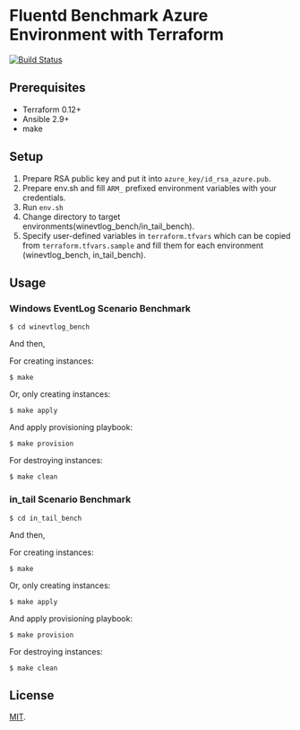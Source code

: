 Fluentd Benchmark Azure Environment with Terraform
===

[![Build Status](https://travis-ci.com/cosmo0920/fluentd-benchmark-azure-environment.svg?branch=master)](https://travis-ci.com/cosmo0920/fluentd-benchmark-azure-environment)

## Prerequisites

* Terraform 0.12+
* Ansible 2.9+
* make

## Setup

 1. Prepare RSA public key and put it into `azure_key/id_rsa_azure.pub`.
 2. Prepare env.sh and fill `ARM_` prefixed environment variables with your credentials.
 3. Run `env.sh`
 4. Change directory to target environments(winevtlog_bench/in_tail_bench).
 5. Specify user-defined variables in `terraform.tfvars` which can be copied from `terraform.tfvars.sample` and fill them for each environment (winevtlog\_bench, in\_tail\_bench).

## Usage

### Windows EventLog Scenario Benchmark

```
$ cd winevtlog_bench
```

And then,

For creating instances:

```
$ make
```

Or, only creating instances:

```
$ make apply
```

And apply provisioning playbook:

```
$ make provision
```

For destroying instances:

```
$ make clean
```

### in\_tail Scenario Benchmark

```
$ cd in_tail_bench
```

And then,

For creating instances:

```
$ make
```

Or, only creating instances:

```
$ make apply
```

And apply provisioning playbook:

```
$ make provision
```

For destroying instances:

```
$ make clean
```

## License

[MIT](LICENSE).

